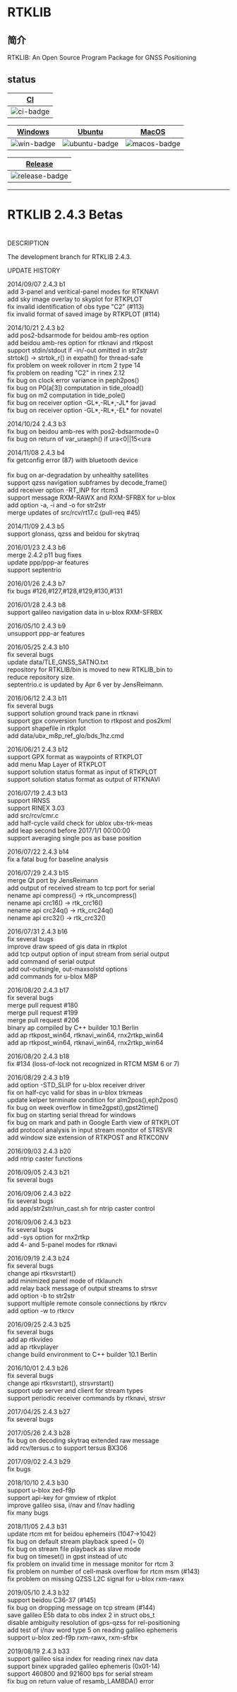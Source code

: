 # RTKLIB

## 简介

  RTKLIB: An Open Source Program Package for GNSS Positioning


## status

| [CI][ci-link] |
|---------------|
| ![ci-badge]  |

| [Windows][win-link] | [Ubuntu][ubuntu-link] | [MacOS][macos-link] |
|---------------|---------------|-----------------| 
| ![win-badge]  | ![ubuntu-badge]  | ![macos-badge]| 

| [Release][release-link] |
|---------------|
| ![release-badge]  |

[ci-link]: https://github.com/li-fei/RTKLIB/actions?query=workflow%3ACI
[ci-badge]: https://github.com/li-fei/RTKLIB/workflows/CI/badge.svg "CI"

[ubuntu-link]: https://github.com/li-fei/RTKLIB/actions?query=workflow%3AUbuntu
[ubuntu-badge]: https://github.com/li-fei/RTKLIB/workflows/Ubuntu/badge.svg "Ubuntu"

[win-link]: https://github.com/li-fei/RTKLIB/actions?query=workflow%3AWindows
[win-badge]: https://github.com/li-fei/RTKLIB/workflows/Windows/badge.svg  "Windows"

[macos-link]: https://github.com/li-fei/RTKLIB/actions?query=workflow%3AMacOS
[macos-badge]: https://github.com/li-fei/RTKLIB/workflows/MacOS/badge.svg "MacOS"

[release-link]: https://github.com/li-fei/RTKLIB/releases
[release-badge]: https://img.shields.io/github/release/li-fei/RTKLIB.svg?style=flat-square "Release status"


-----------------------------------------------------------------------------------------------------------------

#
#  RTKLIB 2.4.3 Betas
#

DESCRIPTION

The development branch for RTKLIB 2.4.3.



UPDATE HISTORY

2014/09/07  2.4.3 b1 <br> 
                      add 3-panel and veritical-panel modes for RTKNAVI <br>
                      add sky image overlay to skyplot for RTKPLOT <br>
                      fix invalid identification of obs type \"C2\" (\#113) <br>
                      fix invalid format of saved image by RTKPLOT (\#114) <br>
                      
2014/10/21  2.4.3 b2<br>
                      add pos2-bdsarmode for beidou amb-res option<br>
                      add beidou amb-res option for rtknavi and rtkpost<br>
                      support stdin/stdout if -in/-out omitted in str2str<br>
                      strtok() -> strtok_r() in expath() for thread-safe<br>
                      fix problem on week rollover in rtcm 2 type 14<br>
                      fix problem on reading "C2" in rinex 2.12<br>
                      fix bug on clock error variance in peph2pos()<br>
                      fix bug on P0(a[3]) computation in tide_oload()<br>
                      fix bug on m2 computation in tide_pole()<br>
                      fix bug on receiver option -GL*,-RL*,-JL* for javad<br>
                      fix bug on receiver option -GL*,-RL*,-EL* for novatel<br>
                      
2014/10/24  2.4.3 b3<br>  fix bug on beidou amb-res with pos2-bdsarmode=0<br>
                      fix bug on return of var_uraeph() if ura<0||15<ura<br>
                      
2014/11/08  2.4.3 b4<br>  fix getconfig error (87) with bluetooth device<br><br>
                      fix bug on ar-degradation by unhealthy satellites<br>
                      support qzss navigation subframes by decode_frame()<br>
                      add receiver option -RT_INP for rtcm3<br>
                      support message RXM-RAWX and RXM-SFRBX for u-blox<br>
                      add option -a, -i and -o for str2str<br>
                      merge updates of src/rcv/rt17.c (pull-req \#45)<br>
                      
2014/11/09  2.4.3 b5<br>  support glonass, qzss and beidou for skytraq<br>

2016/01/23  2.4.3 b6<br>  merge 2.4.2 p11 bug fixes<br>
                      update ppp/ppp-ar features<br>
                      support septentrio<br>
                      
2016/01/26  2.4.3 b7<br>  fix bugs \#126,\#127,\#128,\#129,\#130,\#131<br>

2016/01/28  2.4.3 b8<br>  support galileo navigation data in u-blox RXM-SFRBX<br>

2016/05/10  2.4.3 b9<br>  unsupport ppp-ar features<br>

2016/05/25  2.4.3 b10<br> fix several bugs<br>
                      update data/TLE_GNSS_SATNO.txt<br>
                      repository for RTKLIB/bin is moved to new RTKLIB_bin to<br>
                      reduce repository size.<br>
                      septentrio.c is updated by Apr 6 ver by JensReimann.<br>
                      
2016/06/12  2.4.3 b11<br> fix several bugs<br>
                      support solution ground track pane in rtknavi<br>
                      support gpx conversion function to rtkpost and pos2kml<br>
                      support shapefile in rtkplot<br>
                      add data/ubx_m8p_ref_glo/bds_1hz.cmd<br>
                      
2016/06/21  2.4.3 b12<br> support GPX format as waypoints of RTKPLOT<br>
                      add menu Map Layer of RTKPLOT<br>
                      support solution status format as input of RTKPLOT<br>
                      support solution status format as output of RTKNAVI<br>
                      
2016/07/19  2.4.3 b13<br> support IRNSS<br>
                      support RINEX 3.03<br>
                      add src/rcv/cmr.c<br>
                      add half-cycle vaild check for ublox ubx-trk-meas<br>
                      add leap second before 2017/1/1 00:00:00<br>
                      support averaging single pos as base position<br>
                      
2016/07/22  2.4.3 b14<br> fix a fatal bug for baseline analysis<br>

2016/07/29  2.4.3 b15<br> merge Qt port by JensReimann<br>
                      add output of received stream to tcp port for serial<br>
                      nename api compress() -> rtk_uncompress()<br>
                      nename api crc16()    -> rtk_crc16()<br>
                      nename api crc24q()   -> rtk_crc24q()<br>
                      nename api crc32()    -> rtk_crc32()<br>
                      
2016/07/31  2.4.3 b16<br> fix several bugs<br>
                      improve draw speed of gis data in rtkplot<br>
                      add tcp output option of input stream from serial output<br>
                      add command of serial output<br>
                      add out-outsingle, out-maxsolstd options<br>
                      add commands for u-blox M8P<br>
                      
2016/08/20  2.4.3 b17<br> fix several bugs<br>
                      merge pull request #180<br>
                      merge pull request #199<br>
                      merge pull request #206<br>
                      binary ap compiled by C++ builder 10.1 Berlin<br>
                      add ap rtkpost_win64, rtknavi_win64, rnx2rtkp_win64<br>
                      add ap rtkpost_win64, rtknavi_win64, rnx2rtkp_win64<br>
                      
2016/08/20  2.4.3 b18<br> fix #134 (loss-of-lock not recognized in RTCM MSM 6 or 7)<br>

2016/08/29  2.4.3 b19<br> add option -STD_SLIP for u-blox receiver driver<br>
                      fix on half-cyc valid for sbas in u-blox trkmeas<br>
                      update kelper terminate condition for alm2pos(),eph2pos()<br>
                      fix bug on week overflow in time2gpst(),gpst2time()<br>
                      fix bug on starting serial thread for windows<br>
                      fix bug on mark and path in Google Earth view of RTKPLOT<br>
                      add protocol analysis in input stream monitor of STRSVR<br>
                      add window size extension of RTKPOST and RTKCONV<br>
                      
2016/09/03  2.4.3 b20<br> add ntrip caster functions<br>

2016/09/05  2.4.3 b21<br> fix several bugs<br>

2016/09/06  2.4.3 b22<br> fix several bugs<br>
                      add app/str2str/run_cast.sh for ntrip caster control <br>
                      
2016/09/06  2.4.3 b23<br> fix several bugs<br>
                      add -sys option for rnx2rtkp<br>
                      add 4- and 5-panel modes for rtknavi<br>
                      
2016/09/19  2.4.3 b24<br> fix several bugs<br>
                      change api rtksvrstart()<br>
                      add minimized panel mode of rtklaunch<br>
                      add relay back message of output streams to strsvr<br>
                      add option -b to str2str<br>
                      support multiple remote console connections by rtkrcv<br>
                      add option -w to rtkrcv<br>
                      
2016/09/25  2.4.3 b25<br> fix several bugs<br>
                      add ap rtkvideo<br>
                      add ap rtkvplayer<br>
                      change build environment to C++ builder 10.1 Berlin<br>
                      
2016/10/01  2.4.3 b26<br> fix several bugs<br>
                      change api rtksvrstart(), strsvrstart()<br>
                      support udp server and client for stream types<br>
                      support periodic receiver commands by rtknavi, strsvr<br>
                      
2017/04/25  2.4.3 b27<br> fix several bugs<br>

2017/05/26  2.4.3 b28<br> fix bug on decoding skytraq extended raw message<br>
                      add rcv/tersus.c to support tersus BX306<br>
                      
2017/09/02  2.4.3 b29<br> fix bugs<br>

2018/10/10  2.4.3 b30<br> support u-blox zed-f9p<br>
                      support api-key for gmview of rtkplot<br>
                      improve galileo sisa, i/nav and f/nav hadling<br>
                      fix many bugs<br>
                      
2018/11/05  2.4.3 b31<br> update rtcm mt for beidou ephemeirs (1047->1042)<br>
                      fix bug on default stream playback speed (= 0)<br>
                      fix bug on stream file playback as slave mode<br>
                      fix bug on timeset() in gpst instead of utc<br>
                      fix problem on invalid time in message monitor for rtcm 3<br>
                      fix problem on number of cell-mask overflow for rtcm msm (#143)<br>
                      fix problem on missing QZSS L2C signal for u-blox rxm-rawx<br>
                      
2019/05/10  2.4.3 b32<br> support beidou C36-37 (#145)<br>
                      fix bug on dropping message on tcp stream (#144)<br>
                      save galileo E5b data to obs index 2 in struct obs_t<br>
                      disable ambiguity resolution of gps-qzss for rel-positioning<br>
                      add test of i/nav word type 5 on reading galileo ephemeris<br>
                      support u-blox zed-f9p rxm-rawx, rxm-sfrbx<br>
                      
2019/08/19  2.4.3 b33<br> support galileo sisa index for reading rinex nav data<br>
                      support binex upgraded galileo ephemeris (0x01-14)<br>
                      support 460800 and 921600 bps for serial stream<br>
                      fix bug on return value of resamb_LAMBDA() error<br>
                      



